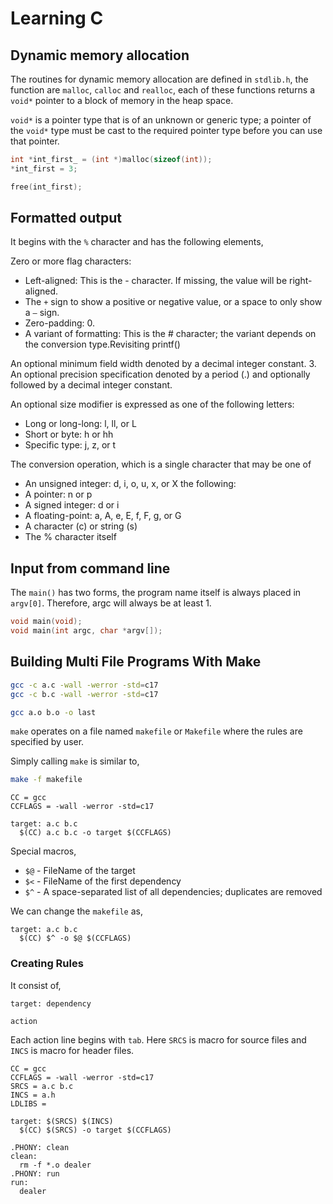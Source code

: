 # Learning C

## Dynamic memory allocation

The routines for dynamic memory allocation are defined in `stdlib.h`, the function are `malloc`, `calloc` and `realloc`, each of these functions returns a `void*` pointer to a block of memory in the heap space.

`void*` is a pointer type that is of an unknown or generic type; a pointer of the `void*` type must be cast to the required pointer type before you can use that pointer.

```c
int *int_first_ = (int *)malloc(sizeof(int));
*int_first = 3;
```

```c
free(int_first);
```

## Formatted output

It begins with the `%` character and has the following elements,

Zero or more flag characters:

- Left-aligned: This is the - character. If missing, the value will be right-aligned.
- The `+` sign to show a positive or negative value, or a space to only show a `–` sign.
- Zero-padding: 0.
- A variant of formatting: This is the # character; the variant depends on the conversion type.Revisiting printf()

An optional minimum field width denoted by a decimal integer constant. 3. An optional precision specification denoted by a period (.) and optionally followed by a decimal integer constant.

An optional size modifier is expressed as one of the following letters:

- Long or long-long: l, ll, or L
- Short or byte: h or hh
- Specific type: j, z, or t

The conversion operation, which is a single character that may be one of

- An unsigned integer: d, i, o, u, x, or X
  the following:
- A pointer: n or p
- A signed integer: d or i
- A floating-point: a, A, e, E, f, F, g, or G
- A character (c) or string (s)
- The % character itself

## Input from command line

The `main()` has two forms, the program name itself is always placed in `argv[0]`. Therefore, argc will always be at least 1.

```c
void main(void);
void main(int argc, char *argv[]);
```

## Building Multi File Programs With Make

```bash
gcc -c a.c -wall -werror -std=c17
gcc -c b.c -wall -werror -std=c17
```

```bash
gcc a.o b.o -o last
```

`make` operates on a file named `makefile` or `Makefile` where the rules are specified by user.

Simply calling `make` is similar to,

```bash
make -f makefile
```

```make
CC = gcc
CCFLAGS = -wall -werror -std=c17

target: a.c b.c
  $(CC) a.c b.c -o target $(CCFLAGS)
```

Special macros,

- `$@` - FileName of the target
- `$<` - FileName of the first dependency
- `$^` - A space-separated list of all dependencies; duplicates are removed

We can change the `makefile` as,

```make
target: a.c b.c
  $(CC) $^ -o $@ $(CCFLAGS)
```

### Creating Rules

It consist of,

`target: dependency`

`action`

Each action line begins with `tab`. Here `SRCS` is macro for source files and `INCS` is macro for header files.

```make
CC = gcc
CCFLAGS = -wall -werror -std=c17
SRCS = a.c b.c
INCS = a.h
LDLIBS =

target: $(SRCS) $(INCS)
  $(CC) $(SRCS) -o target $(CCFLAGS)
```

```make
.PHONY: clean
clean:
  rm -f *.o dealer
.PHONY: run
run:
  dealer
```
